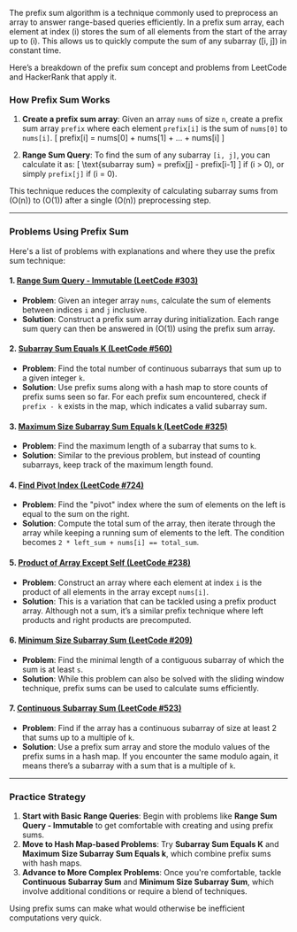 The prefix sum algorithm is a technique commonly used to preprocess an array to answer range-based queries efficiently. In a prefix sum array, each element at index \(i\) stores the sum of all elements from the start of the array up to \(i\). This allows us to quickly compute the sum of any subarray \([i, j]\) in constant time.

Here’s a breakdown of the prefix sum concept and problems from LeetCode and HackerRank that apply it.

### How Prefix Sum Works

1. **Create a prefix sum array**: Given an array `nums` of size `n`, create a prefix sum array `prefix` where each element `prefix[i]` is the sum of `nums[0]` to `nums[i]`.
   \[
   prefix[i] = nums[0] + nums[1] + ... + nums[i]
   \]

2. **Range Sum Query**: To find the sum of any subarray `[i, j]`, you can calculate it as:
   \[
   \text{subarray sum} = prefix[j] - prefix[i-1]
   \]
   if \(i > 0\), or simply `prefix[j]` if \(i = 0\).

This technique reduces the complexity of calculating subarray sums from \(O(n)\) to \(O(1)\) after a single \(O(n)\) preprocessing step.

---

### Problems Using Prefix Sum

Here's a list of problems with explanations and where they use the prefix sum technique:

#### 1. [Range Sum Query - Immutable (LeetCode #303)](https://leetcode.com/problems/range-sum-query-immutable/)
   - **Problem**: Given an integer array `nums`, calculate the sum of elements between indices `i` and `j` inclusive.
   - **Solution**: Construct a prefix sum array during initialization. Each range sum query can then be answered in \(O(1)\) using the prefix sum array.

#### 2. [Subarray Sum Equals K (LeetCode #560)](https://leetcode.com/problems/subarray-sum-equals-k/)
   - **Problem**: Find the total number of continuous subarrays that sum up to a given integer `k`.
   - **Solution**: Use prefix sums along with a hash map to store counts of prefix sums seen so far. For each prefix sum encountered, check if `prefix - k` exists in the map, which indicates a valid subarray sum.

#### 3. [Maximum Size Subarray Sum Equals k (LeetCode #325)](https://leetcode.com/problems/maximum-size-subarray-sum-equals-k/)
   - **Problem**: Find the maximum length of a subarray that sums to `k`.
   - **Solution**: Similar to the previous problem, but instead of counting subarrays, keep track of the maximum length found.

#### 4. [Find Pivot Index (LeetCode #724)](https://leetcode.com/problems/find-pivot-index/)
   - **Problem**: Find the "pivot" index where the sum of elements on the left is equal to the sum on the right.
   - **Solution**: Compute the total sum of the array, then iterate through the array while keeping a running sum of elements to the left. The condition becomes `2 * left_sum + nums[i] == total_sum`.

#### 5. [Product of Array Except Self (LeetCode #238)](https://leetcode.com/problems/product-of-array-except-self/)
   - **Problem**: Construct an array where each element at index `i` is the product of all elements in the array except `nums[i]`.
   - **Solution**: This is a variation that can be tackled using a prefix product array. Although not a sum, it’s a similar prefix technique where left products and right products are precomputed.

#### 6. [Minimum Size Subarray Sum (LeetCode #209)](https://leetcode.com/problems/minimum-size-subarray-sum/)
   - **Problem**: Find the minimal length of a contiguous subarray of which the sum is at least `s`.
   - **Solution**: While this problem can also be solved with the sliding window technique, prefix sums can be used to calculate sums efficiently.

#### 7. [Continuous Subarray Sum (LeetCode #523)](https://leetcode.com/problems/continuous-subarray-sum/)
   - **Problem**: Find if the array has a continuous subarray of size at least 2 that sums up to a multiple of `k`.
   - **Solution**: Use a prefix sum array and store the modulo values of the prefix sums in a hash map. If you encounter the same modulo again, it means there’s a subarray with a sum that is a multiple of `k`.

---

### Practice Strategy

1. **Start with Basic Range Queries**: Begin with problems like **Range Sum Query - Immutable** to get comfortable with creating and using prefix sums.
2. **Move to Hash Map-based Problems**: Try **Subarray Sum Equals K** and **Maximum Size Subarray Sum Equals k**, which combine prefix sums with hash maps.
3. **Advance to More Complex Problems**: Once you're comfortable, tackle **Continuous Subarray Sum** and **Minimum Size Subarray Sum**, which involve additional conditions or require a blend of techniques.

Using prefix sums can make what would otherwise be inefficient computations very quick.
